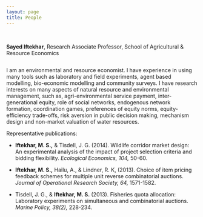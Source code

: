 ```yaml
---
layout: page
title: People
---
```




<br>

**Sayed Iftekhar**, Research Associate Professor, School of Agricultural & Resource Economics

<p>
<img class="right" src="{{ site.baseurl }}images/sayed.png"alt="" title="">
</p>
<p> I am an environmental and resource economist. I have experience in using many tools such as laboratory and field experiments, agent based modelling, bio-economic modelling and community surveys. I have research interests on many aspects of natural resource and environmental management, such as, agri-environmental service payment, inter-generational equity, role of social networks, endogenous network formation, coordination games,  preferences of equity norms, equity-efficiency trade-offs, risk aversion in public decision making, mechanism design and non-market valuation of water resources. </p>

Representative publications:

* **Iftekhar, M. S.,** & Tisdell, J. G. (2014). Wildlife corridor market design: An experimental analysis of the impact of project selection criteria and bidding flexibility. *Ecological Economics, 104,* 50-60. 

* **Iftekhar, M. S.,** Hailu, A., & Lindner, R. K, (2013). Choice of item pricing feedback schemes for multiple unit reverse combinatorial auctions. *Journal of Operational Research Society, 64,* 1571-1582. 

* Tisdell, J. G., & **Iftekhar, M. S.** (2013). Fisheries quota allocation: Laboratory experiments on simultaneous and combinatorial auctions. *Marine Policy, 38(2),* 228-234. 
